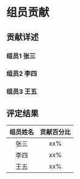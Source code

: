 # 组员贡献

## 贡献详述

### 组员1 张三

### 组员2 李四

### 组员3 王五

## 评定结果

| 组员姓名 | 贡献百分比 |
| :-----: | :-------: |
|   张三   |    xx%    |
|   李四   |    xx%    |
|   王五   |    xx%    |
